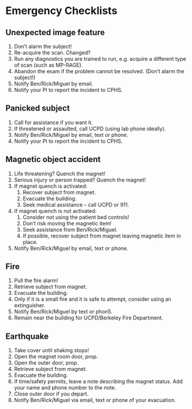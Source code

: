 # Emergency Checklists

## Unexpected image feature

1. Don’t alarm the subject!
2. Re-acquire the scan. Changed?
3. Run any diagnostics you are trained to run, e.g. acquire a different type of scan (such as MP-RAGE).
4. Abandon the exam if the problem cannot be resolved. (Don’t alarm the subject!)
5. Notify Ben/Rick/Miguel by email.
6. Notify your PI to report the incident to CPHS.

## Panicked subject

1. Call for assistance if you want it.
2. If threatened or assaulted, call UCPD (using lab phone ideally).
3. Notify Ben/Rick/Miguel by email, text or phone.
4. Notify your PI to report the incident to CPHS.

## Magnetic object accident

1. Life threatening? Quench the magnet!
2. Serious injury or person trapped? Quench the magnet!
3. If magnet quench is activated:
    1. Recover subject from magnet.
    2. Evacuate the building.
    3. Seek medical assistance – call UCPD or 911.
4. If magnet quench is not activated:
    1. Consider not using the patient bed controls!
    2. Don’t risk moving the magnetic item!
    3. Seek assistance from Ben/Rick/Miguel.
    4. If possible, recover subject from magnet leaving magnetic item in place.
5. Notify Ben/Rick/Miguel by email, text or phone.

## Fire

1. Pull the fire alarm!
2. Retrieve subject from magnet.
3. Evacuate the building.
4. Only if it is a small fire and it is safe to attempt, consider using an extinguisher.
5. Notify Ben/Rick/Miguel by text or phon5.
6. Remain near the building for UCPD/Berkeley Fire Department.

## Earthquake

1. Take cover until shaking stops!
2. Open the magnet room door, prop.
3. Open the outer door, prop.
4. Retrieve subject from magnet.
5. Evacuate the building.
6. If time/safety permits, leave a note describing the magnet status. Add your name and phone number to the note.
7. Close outer door if you depart.
8. Notify Ben/Rick/Miguel via email, text or phone of your evacuation.
